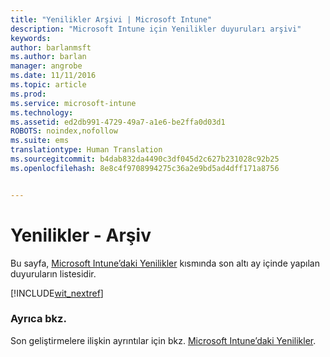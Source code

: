```yaml
---
title: "Yenilikler Arşivi | Microsoft Intune"
description: "Microsoft Intune için Yenilikler duyuruları arşivi"
keywords: 
author: barlanmsft
ms.author: barlan
manager: angrobe
ms.date: 11/11/2016
ms.topic: article
ms.prod: 
ms.service: microsoft-intune
ms.technology: 
ms.assetid: ed2db991-4729-49a7-a1e6-be2ffa0d03d1
ROBOTS: noindex,nofollow
ms.suite: ems
translationtype: Human Translation
ms.sourcegitcommit: b4dab832da4490c3df045d2c627b231028c92b25
ms.openlocfilehash: 8e8c4f9708994275c36a2e9bd5ad4dff171a8756


---
```

# <a name="whats-new---archive"></a>Yenilikler - Arşiv

Bu sayfa, [Microsoft Intune’daki Yenilikler](whats-new-in-microsoft-intune.md) kısmında son altı ay içinde yapılan duyuruların listesidir.

[!INCLUDE[wit_nextref](../includes/whats-new-last-six-months.md)]

### <a name="see-also"></a>Ayrıca bkz.
Son geliştirmelere ilişkin ayrıntılar için bkz. [Microsoft Intune’daki Yenilikler](whats-new-in-microsoft-intune.md).



<!--HONumber=Dec16_HO1-->


